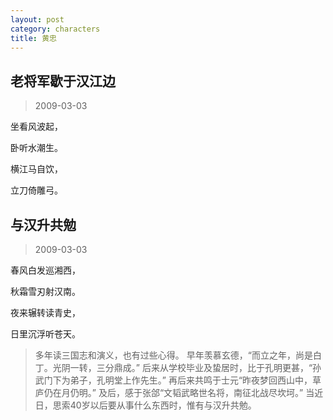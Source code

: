 ```yaml
---
layout: post
category: characters
title: 黄忠
---
```


## 老将军歇于汉江边 ##

> 2009-03-03

坐看风波起，

卧听水潮生。

横江马自饮，

立刀倚雕弓。

## 与汉升共勉 ##

> 2009-03-03

春风白发巡湘西，

秋霜雪刃射汉南。

夜来辗转读青史，

日里沉浮听苍天。

> 多年读三国志和演义，也有过些心得。
> 早年羡慕玄德，“而立之年，尚是白丁。光阴一转，三分鼎成。”
> 后来从学校毕业及蛰居时，比于孔明更甚，“孙武门下为弟子，孔明堂上作先生。”
> 再后来共鸣于士元“昨夜梦回西山中，草庐仍在月仍明。”
> 及后，感于张郃“文韬武略世名将，南征北战尽坎坷。”
> 当近日，思索40岁以后要从事什么东西时，惟有与汉升共勉。